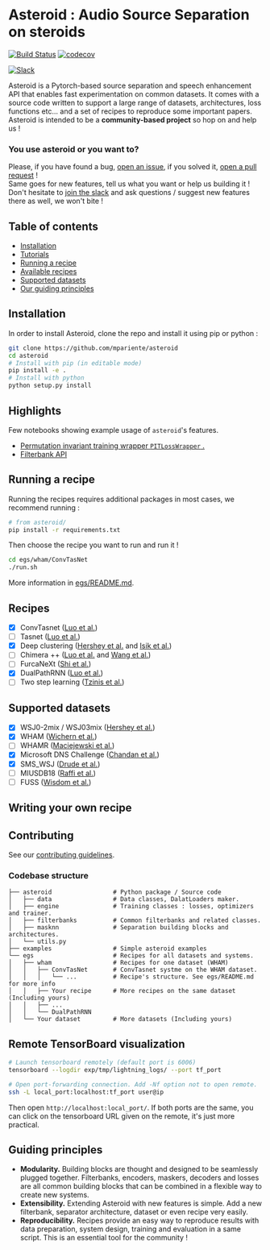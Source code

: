 # Asteroid : Audio Source Separation on steroids
[![Build Status](https://travis-ci.com/mpariente/asteroid.svg?branch=master)](https://travis-ci.com/mpariente/asteroid)
[![codecov](https://codecov.io/gh/mpariente/asteroid/branch/master/graph/badge.svg)](https://codecov.io/gh/mpariente/asteroid)

[![Slack](https://img.shields.io/badge/slack-chat-green.svg?logo=slack)](https://join.slack.com/t/asteroid-dev/shared_invite/enQtOTM4NjEzOTI0MzQzLWMyODBmZjRiODAyOGZmNjQ0ZjVjZjM3NGM0NDIyOTc4ZjEyYjc0ZmI1NDI5N2I2YzE5OWU2ZGE1NmEyMjBlYTQ)

Asteroid is a Pytorch-based source separation and speech enhancement API 
that enables fast experimentation on common datasets. 
It comes with a source code written to support a large range of datasets, 
architectures, loss functions etc... and a set of recipes to reproduce some 
important papers.  
Asteroid is intended to be a __community-based project__ 
so hop on and help us !

### You use asteroid or you want to? 
Please, if you have found a bug, [open an issue](https://github.com/mpariente/asteroid/issues/new), 
if you solved it, [open a pull request](https://github.com/mpariente/asteroid/compare) !  
Same goes for new features, tell us what you want or help us building it !  
Don't hesitate to [join the slack](https://join.slack.com/t/asteroid-dev/shared_invite/enQtOTM4NjEzOTI0MzQzLWMyODBmZjRiODAyOGZmNjQ0ZjVjZjM3NGM0NDIyOTc4ZjEyYjc0ZmI1NDI5N2I2YzE5OWU2ZGE1NmEyMjBlYTQ) 
and ask questions / suggest new features there as well, we won't bite !
## Table of contents
- [Installation](https://github.com/mpariente/asteroid#installation)
- [Tutorials](https://github.com/mpariente/asteroid#highlights)
- [Running a recipe](https://github.com/mpariente/asteroid#running-a-recipe)
- [Available recipes](https://github.com/mpariente/asteroid#recipes)
- [Supported datasets](https://github.com/mpariente/asteroid#supported-datasets)
- [Our guiding principles](https://github.com/mpariente/asteroid#guiding-principles)

## Installation
In order to install Asteroid, clone the repo and install it using pip or python :
```bash
git clone https://github.com/mpariente/asteroid
cd asteroid
# Install with pip (in editable mode)
pip install -e .
# Install with python
python setup.py install
```

## Highlights
Few notebooks showing example usage of `asteroid`'s features.
- [Permutation invariant training wrapper `PITLossWrapper`
.](https://github.com/mpariente/asteroid/blob/master/examples/PITLossWrapper.ipynb)
- [Filterbank API](https://github.com/mpariente/asteroid/blob/master/examples/Filterbank.ipynb)


## Running a recipe
Running the recipes requires additional packages in most cases, 
we recommend running :
```bash
# from asteroid/
pip install -r requirements.txt
```
Then choose the recipe you want to run and run it !
```bash
cd egs/wham/ConvTasNet
./run.sh
```
More information in [egs/README.md](https://github.com/mpariente/asteroid/tree/master/egs).

## Recipes 
* [x] ConvTasnet ([Luo et al.](https://arxiv.org/abs/1809.07454))
* [ ] Tasnet ([Luo et al.](https://arxiv.org/abs/1711.00541))
* [x] Deep clustering ([Hershey et al.](https://arxiv.org/abs/1508.04306) and [Isik et al.](https://arxiv.org/abs/1607.02173))
* [ ] Chimera ++ ([Luo et al.](https://arxiv.org/abs/1611.06265) and [Wang et al.](https://ieeexplore.ieee.org/document/8462507))
* [ ] FurcaNeXt ([Shi et al.](https://arxiv.org/abs/1902.04891))
* [x] DualPathRNN ([Luo et al.](https://arxiv.org/abs/1910.06379))
* [ ] Two step learning ([Tzinis et al.](https://arxiv.org/abs/1910.09804))

## Supported datasets

* [x] WSJ0-2mix / WSJ03mix ([Hershey et al.](https://arxiv.org/abs/1508.04306))
* [x] WHAM ([Wichern et al.](https://arxiv.org/abs/1907.01160))
* [ ] WHAMR ([Maciejewski et al.](https://arxiv.org/abs/1910.10279))
* [x] Microsoft DNS Challenge ([Chandan et al.](https://arxiv.org/abs/2001.08662))
* [x] SMS_WSJ ([Drude et al.](https://arxiv.org/abs/1910.13934))
* [ ] MIUSDB18 ([Raffi et al.](https://hal.inria.fr/hal-02190845)) 
* [ ] FUSS ([Wisdom et al.](https://zenodo.org/record/3694384#.XmUAM-lw3g4))

## Writing your own recipe

## Contributing
See our [contributing guidelines](https://github.com/mpariente/asteroid/blob/master/CONTRIBUTING.md).


### Codebase structure
```
├── asteroid                 # Python package / Source code
│   ├── data                 # Data classes, DalatLoaders maker.
│   ├── engine               # Training classes : losses, optimizers and trainer.
│   ├── filterbanks          # Common filterbanks and related classes.
│   ├── masknn               # Separation building blocks and architectures.
│   └── utils.py
├── examples                 # Simple asteroid examples 
└── egs                      # Recipes for all datasets and systems.
│   ├── wham                 # Recipes for one dataset (WHAM) 
│   │   ├── ConvTasNet       # ConvTasnet systme on the WHAM dataset.
│   │   │   └── ...          # Recipe's structure. See egs/README.md for more info
│   │   ├── Your recipe      # More recipes on the same dataset (Including yours)
│   │   ├── ...
│   │   └── DualPathRNN
│   └── Your dataset         # More datasets (Including yours)

```

## Remote TensorBoard visualization
```bash
# Launch tensorboard remotely (default port is 6006)
tensorboard --logdir exp/tmp/lightning_logs/ --port tf_port

# Open port-forwarding connection. Add -Nf option not to open remote. 
ssh -L local_port:localhost:tf_port user@ip
```
Then open `http://localhost:local_port/`. If both ports are the same, you can 
click on the tensorboard URL given on the remote, it's just more practical.


## Guiding principles
* __Modularity.__ Building blocks are thought and designed to be seamlessly
plugged together. Filterbanks, encoders, maskers, decoders and losses are 
all common building blocks that can be combined in a 
flexible way to create new systems.  
* __Extensibility.__ Extending Asteroid with new features is simple.
Add a new filterbank, separator architecture, dataset or even recipe very 
easily.
* __Reproducibility.__ Recipes provide an easy way to reproduce 
results with data preparation, system design, training and evaluation in a 
same script. This is an essential tool for the community !
